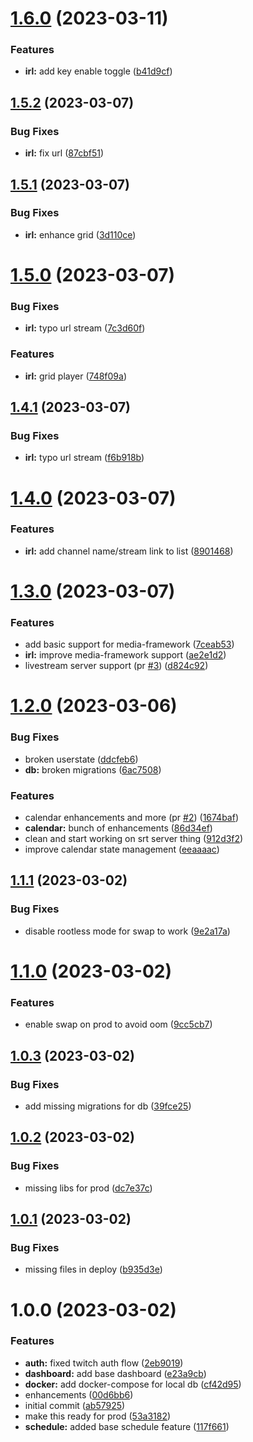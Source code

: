 # [1.6.0](https://github.com/alex73630/piquetdestream-webapp/compare/v1.5.2...v1.6.0) (2023-03-11)


### Features

* **irl:** add key enable toggle ([b41d9cf](https://github.com/alex73630/piquetdestream-webapp/commit/b41d9cf79299397cef005639ff51745a69963367))

## [1.5.2](https://github.com/alex73630/piquetdestream-webapp/compare/v1.5.1...v1.5.2) (2023-03-07)


### Bug Fixes

* **irl:** fix url ([87cbf51](https://github.com/alex73630/piquetdestream-webapp/commit/87cbf512faa503bb41d466b1466b574d00644098))

## [1.5.1](https://github.com/alex73630/piquetdestream-webapp/compare/v1.5.0...v1.5.1) (2023-03-07)


### Bug Fixes

* **irl:** enhance grid ([3d110ce](https://github.com/alex73630/piquetdestream-webapp/commit/3d110ce263fe6b2e613507950ae09b97591c6d53))

# [1.5.0](https://github.com/alex73630/piquetdestream-webapp/compare/v1.4.1...v1.5.0) (2023-03-07)


### Bug Fixes

* **irl:** typo url stream ([7c3d60f](https://github.com/alex73630/piquetdestream-webapp/commit/7c3d60f592bea308d57cf0574172378cf22cca59))


### Features

* **irl:** grid player ([748f09a](https://github.com/alex73630/piquetdestream-webapp/commit/748f09aa93580f0824fddf14cfbde760001b10ae))

## [1.4.1](https://github.com/alex73630/piquetdestream-webapp/compare/v1.4.0...v1.4.1) (2023-03-07)


### Bug Fixes

* **irl:** typo url stream ([f6b918b](https://github.com/alex73630/piquetdestream-webapp/commit/f6b918b5b1dfd53986f390dc7ec1cc413e4f8f16))

# [1.4.0](https://github.com/alex73630/piquetdestream-webapp/compare/v1.3.0...v1.4.0) (2023-03-07)


### Features

* **irl:** add channel name/stream link to list ([8901468](https://github.com/alex73630/piquetdestream-webapp/commit/8901468df9d62aaf72f95a0529eba22ddf5e246d))

# [1.3.0](https://github.com/alex73630/piquetdestream-webapp/compare/v1.2.0...v1.3.0) (2023-03-07)


### Features

* add basic support for media-framework ([7ceab53](https://github.com/alex73630/piquetdestream-webapp/commit/7ceab53afc80a3949c99b009cc31a65e4a2dc4bf))
* **irl:** improve media-framework support ([ae2e1d2](https://github.com/alex73630/piquetdestream-webapp/commit/ae2e1d277e35669f1cb9f58d30059051661db9c9))
* livestream server support (pr [#3](https://github.com/alex73630/piquetdestream-webapp/issues/3)) ([d824c92](https://github.com/alex73630/piquetdestream-webapp/commit/d824c921db367b26084c9892e4852423fc1cfc07))

# [1.2.0](https://github.com/alex73630/piquetdestream-webapp/compare/v1.1.1...v1.2.0) (2023-03-06)


### Bug Fixes

* broken userstate ([ddcfeb6](https://github.com/alex73630/piquetdestream-webapp/commit/ddcfeb696bf508762493f32a7aa321ccac701f51))
* **db:** broken migrations ([6ac7508](https://github.com/alex73630/piquetdestream-webapp/commit/6ac75088618fd4f09757cfc310c2edab969d9a26))


### Features

* calendar enhancements and more (pr [#2](https://github.com/alex73630/piquetdestream-webapp/issues/2)) ([1674baf](https://github.com/alex73630/piquetdestream-webapp/commit/1674bafba3a6b04127374361de692a01c14360ae))
* **calendar:** bunch of enhancements ([86d34ef](https://github.com/alex73630/piquetdestream-webapp/commit/86d34ef77c9994f85d74c491a4b9b0943a30c09b))
* clean and start working on srt server thing ([912d3f2](https://github.com/alex73630/piquetdestream-webapp/commit/912d3f219240c8ee1263496eaa003851fc4bf460))
* improve calendar state management ([eeaaaac](https://github.com/alex73630/piquetdestream-webapp/commit/eeaaaac6377b8f423cf111aaa50ca4224bc5943d))

## [1.1.1](https://github.com/alex73630/piquetdestream-webapp/compare/v1.1.0...v1.1.1) (2023-03-02)


### Bug Fixes

* disable rootless mode for swap to work ([9e2a17a](https://github.com/alex73630/piquetdestream-webapp/commit/9e2a17ab29d5e47f12cf27b6ac8517f12c7af00a))

# [1.1.0](https://github.com/alex73630/piquetdestream-webapp/compare/v1.0.3...v1.1.0) (2023-03-02)


### Features

* enable swap on prod to avoid oom ([9cc5cb7](https://github.com/alex73630/piquetdestream-webapp/commit/9cc5cb7476f090519a19af98220a74bcde635e7d))

## [1.0.3](https://github.com/alex73630/piquetdestream-webapp/compare/v1.0.2...v1.0.3) (2023-03-02)


### Bug Fixes

* add missing migrations for db ([39fce25](https://github.com/alex73630/piquetdestream-webapp/commit/39fce25f68f9937f61e065426c8b3124a707d9f6))

## [1.0.2](https://github.com/alex73630/piquetdestream-webapp/compare/v1.0.1...v1.0.2) (2023-03-02)


### Bug Fixes

* missing libs for prod ([dc7e37c](https://github.com/alex73630/piquetdestream-webapp/commit/dc7e37c7ce053ec5f3d9830fb31aa81620e52e8b))

## [1.0.1](https://github.com/alex73630/piquetdestream-webapp/compare/v1.0.0...v1.0.1) (2023-03-02)


### Bug Fixes

* missing files in deploy ([b935d3e](https://github.com/alex73630/piquetdestream-webapp/commit/b935d3e44fde8a0d29ab1c8f42ed4e87a10a4dcc))

# 1.0.0 (2023-03-02)


### Features

* **auth:** fixed twitch auth flow ([2eb9019](https://github.com/alex73630/piquetdestream-webapp/commit/2eb9019fd7ef784e9d3fe64f206754125a583c7c))
* **dashboard:** add base dashboard ([e23a9cb](https://github.com/alex73630/piquetdestream-webapp/commit/e23a9cb98bbc60d80a4549938de0ea5c9e5726a2))
* **docker:** add docker-compose for local db ([cf42d95](https://github.com/alex73630/piquetdestream-webapp/commit/cf42d955d285482bd93def6b0d6f7c8e3bf2568b))
* enhancements ([00d6bb6](https://github.com/alex73630/piquetdestream-webapp/commit/00d6bb6d75259fc346573280e63d766b23ffffbb))
* initial commit ([ab57925](https://github.com/alex73630/piquetdestream-webapp/commit/ab579250a879492fd58b9f2c10bbb96bfbdcf41c))
* make this ready for prod ([53a3182](https://github.com/alex73630/piquetdestream-webapp/commit/53a3182c7dc2115b81c67141ea606f5a520f34db))
* **schedule:** added base schedule feature ([117f661](https://github.com/alex73630/piquetdestream-webapp/commit/117f661de5ea070ebc2f14555661fd4eed284f30))
